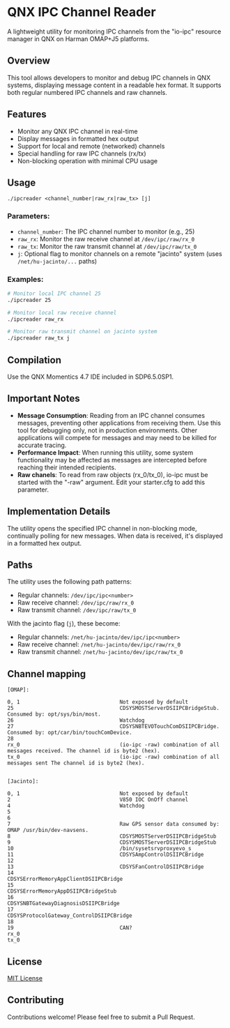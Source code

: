 # QNX IPC Channel Reader

A lightweight utility for monitoring IPC channels from the "io-ipc" resource manager in QNX on Harman OMAP+J5 platforms.

## Overview

This tool allows developers to monitor and debug IPC channels in QNX systems, displaying message content in a readable hex format. It supports both regular numbered IPC channels and raw channels.

## Features

- Monitor any QNX IPC channel in real-time
- Display messages in formatted hex output
- Support for local and remote (networked) channels
- Special handling for raw IPC channels (rx/tx)
- Non-blocking operation with minimal CPU usage

## Usage

```
./ipcreader <channel_number|raw_rx|raw_tx> [j]
```

### Parameters:

- `channel_number`: The IPC channel number to monitor (e.g., 25)
- `raw_rx`: Monitor the raw receive channel at `/dev/ipc/raw/rx_0`
- `raw_tx`: Monitor the raw transmit channel at `/dev/ipc/raw/tx_0`
- `j`: Optional flag to monitor channels on a remote "jacinto" system (uses `/net/hu-jacinto/...` paths)

### Examples:

```bash
# Monitor local IPC channel 25
./ipcreader 25

# Monitor local raw receive channel
./ipcreader raw_rx

# Monitor raw transmit channel on jacinto system
./ipcreader raw_tx j
```

## Compilation

Use the QNX Momentics 4.7 IDE included in SDP6.5.0SP1.

## Important Notes

- **Message Consumption**: Reading from an IPC channel consumes messages, preventing other applications from receiving them. Use this tool for debugging only, not in production environments. Other applications will compete for messages and may need to be killed for accurate tracing.
- **Performance Impact**: When running this utility, some system functionality may be affected as messages are intercepted before reaching their intended recipients.
- **Raw chanels**: To read from raw objects (rx_0/tx_0), io-ipc must be started with the "-raw" argument. Edit your starter.cfg to add this parameter.

## Implementation Details

The utility opens the specified IPC channel in non-blocking mode, continually polling for new messages. When data is received, it's displayed in a formatted hex output. 

## Paths

The utility uses the following path patterns:

- Regular channels: `/dev/ipc/ipc<number>`
- Raw receive channel: `/dev/ipc/raw/rx_0`
- Raw transmit channel: `/dev/ipc/raw/tx_0`

With the jacinto flag (`j`), these become:

- Regular channels: `/net/hu-jacinto/dev/ipc/ipc<number>`
- Raw receive channel: `/net/hu-jacinto/dev/ipc/raw/rx_0`
- Raw transmit channel: `/net/hu-jacinto/dev/ipc/raw/tx_0`

## Channel mapping

```
[OMAP]:

0, 1                                Not exposed by default
25                                  CDSYSMOSTServerDSIIPCBridgeStub. Consumed by: opt/sys/bin/most.
26                                  Watchdog
27                                  CDSYSNBTEVOTouchComDSIIPCBridge. Consumed by: opt/car/bin/touchComDevice.
28
rx_0                                (io-ipc -raw) combination of all messages received. The channel id is byte2 (hex).
tx_0                                (io-ipc -raw) combination of all messages sent The channel id is byte2 (hex).


[Jacinto]:

0, 1                                Not exposed by default
2                                   V850 IOC OnOff channel
4                                   Watchdog
5
6
7                                   Raw GPS sensor data consumed by: OMAP /usr/bin/dev-navsens.
8                                   CDSYSMOSTServerDSIIPCBridgeStub
9                                   CDSYSMOSTServerDSIIPCBridgeStub
10                                  /bin/sysetsrvproxyevo_s
11                                  CDSYSAmpControlDSIIPCBridge
12
13                                  CDSYSFanControlDSIIPCBridge 
14                                  CDSYSErrorMemoryAppClientDSIIPCBridge
15                                  CDSYSErrorMemoryAppDSIIPCBridgeStub
16                                  CDSYSNBTGatewayDiagnosisDSIIPCBridge
17                                  CDSYSProtocolGateway_ControlDSIIPCBridge
18
19                                  CAN?
rx_0
tx_0
```

## License

[MIT License](LICENSE)

## Contributing

Contributions welcome! Please feel free to submit a Pull Request.

